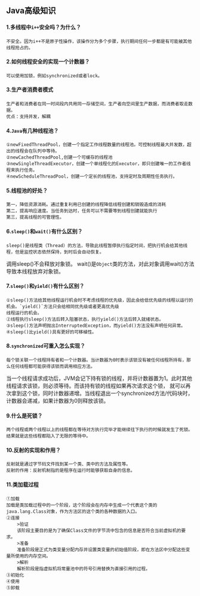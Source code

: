 ## Java高级知识

#### 1.多线程中`i++`安全吗？为什么？
	不安全。因为i++不是原子性操作，该操作分为多个步骤，执行期间任何一步都是有可能被其他线程抢占的。

#### 2.如何线程安全的实现一个计数器？
	可以使用加锁，例如synchronized或者lock。

#### 3.生产者消费者模式
	生产者和消费者在同一时间段内共用同一存储空间，生产者向空间里生产数据，而消费者取走数据。
	优点：支持并发，解耦

#### 4.`Java`有几种线程池？
	①newFixedThreadPool，创建一个指定工作线程数量的线程池。可控制线程最大并发数，超出的线程会在队列中等待。
	②newCachedThreadPool,创建一个可缓存的线程池
	③newSingleThreadExecutor，创建一个单线程化的Executor，即只创建唯一的工作者线程来执行任务。
	④newScheduleThreadPool，创建一个定长的线程池，支持定时及周期性任务执行。

#### 5.线程池的好处？
	第一，降低资源消耗。通过重复利用已创建的线程降低线程创建和销毁造成的消耗
	第二，提高响应速度。当任务到达时，任务可以不需要等到线程创建就能执行
	第三，提高线程的可管理性。

#### 6.`sleep()`和`wait()`有什么区别？
	sleep()是线程类（Thread）的方法，导致此线程暂停执行指定时间，把执行机会给其他线程，但是监控状态依然保持，到时后会自动恢复。
调用sleep()不会释放对象锁。
	wait()是`Object`类的方法，对此对象调用wait()方法导致本线程放弃对象锁。

#### 7.`sleep()`和`yield()`有什么区别？
	①sleep()方法给其他线程运行机会时不考虑线程的优先级，因此会给低优先级的线程以运行的机会。`yield()`方法只会给相同优先级或者更高优先级
	线程运行的机会。
	②线程执行sleep()方法后转入阻塞状态，执行yield()方法后转入就绪状态。
	③sleep()方法声明抛出InterruptedException，而yield()方法没有声明任何异常。
	④sleep()比yield()具有更好的可移植性。

#### 8.`synchronized`可重入怎么实现？
	每个锁关联一个线程持有者和一个计数器。当计数器为0时表示该锁没有被任何线程所持有，那么任何线程都可能获得该锁而调用相应方法。
当一个线程请求成功后，JVM会记下持有锁的线程，并将计数器置为1。此时其他线程请求该锁，则必须等待。而该持有锁的线程如果再次请求这个锁，
就可以再次拿到这个锁，同时计数器递增。当线程退出一个synchronized方法/代码块时，计数器会递减，如果计数器为0则释放该锁。

#### 9.什么是死锁？
	两个线程或两个线程以上的线程都在等待对方执行完毕才能继续往下执行的时候就发生了死锁。结果就是这些线程都陷入了无限的等待中。

#### 10.反射的实现和作用？
	反射就是通过字节码文件找到某一个类、类中的方法及属性等。
	反射的作用：反射机制指的是程序在运行时能够获取自身的信息。
	
#### 11.类加载过程
	①加载
	加载是类加载过程中的一个阶段，这个阶段会在内存中生成一个代表这个类的java.lang.Class对象，作为方法区的这个类的各种数据的入口。
	②连接
		>验证
		该阶段主要目的是为了确保Class文件的字节流中包含的信息是否符合当前虚拟机的要求。
		>准备
		准备阶段是正式为类变量分配内存并设置类变量的初始值阶段，即在方法区中分配这些变量所使用的内存空间。
		>解析
		解析阶段是指虚拟机将常量池中的符号引用替换为直接引用的过程。
	③初始化
	④使用
	⑤卸载
	

